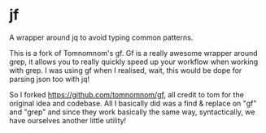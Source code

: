 # jf

A wrapper around jq to avoid typing common patterns.

This is a fork of Tomnomnom's gf. Gf is a really awesome wrapper around grep, it allows you to really quickly speed up your workflow when working with grep. I was using gf when I realised, wait, this would be dope for parsing json too with jq!

So I forked https://github.com/tomnomnom/gf, all credit to tom for the original idea and codebase. All I basically did was a find & replace on "gf" and "grep" and since they work basically the same way, syntactically, we have ourselves another little utility!

